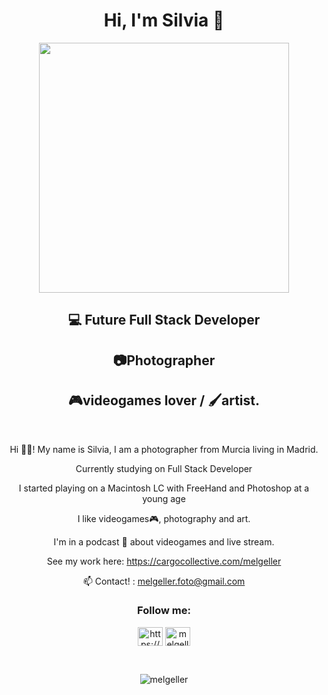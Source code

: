 <h1 align="center">Hi, I'm Silvia 👋</h1>
<div align="center"><img width="400px" src="https://64.media.tumblr.com/2cbc7cc4907a9156976befa586680a73/4dfb1b17988fcb29-f7/s540x810/92c185dccb526dfe5eca8d6e6e4e5c96b2dadef3.gifv" /></div>
<h2 align="center">💻 Future Full Stack Developer</h1>
<h2 align="center">📷Photographer</h1>
<h2 align="center">🎮videogames lover / 🖌artist.</h2>

<br />

<p align ="center">Hi 👋🏻! My name is Silvia, I am a photographer from Murcia living in Madrid.
 
 <p align ="center">Currently studying on Full Stack Developer

<p align ="center">I started playing on a Macintosh LC with FreeHand and Photoshop at a young age

<p align ="center">I like videogames🎮, photography and art. 

<p align ="center">I'm in a podcast 🎤 about videogames and live stream. </p>

<div align="center">
 

See my work here: https://cargocollective.com/melgeller

📫 Contact! : melgeller.foto@gmail.com

</div>

<h3 align="center">Follow me:</h3>
<p align="center">
<a href="https://www.linkedin.com/in/melgeller-foto/" target="blank"><img align="center" src="https://raw.githubusercontent.com/rahuldkjain/github-profile-readme-generator/master/src/images/icons/Social/linked-in-alt.svg" alt="https://www.linkedin.com/in/melgeller-foto/" height="30" width="40" /></a>
<a href="https://instagram.com/melgeller_" target="blank"><img align="center" src="https://raw.githubusercontent.com/rahuldkjain/github-profile-readme-generator/master/src/images/icons/Social/instagram.svg" alt="melgeller_" height="30" width="40" /></a>
</p>
 <br />
 <p align="center"> <img src="https://komarev.com/ghpvc/?username=melgeller&label=Profile%20views&color=0e75b6&style=flat" alt="melgeller" /> </p>
